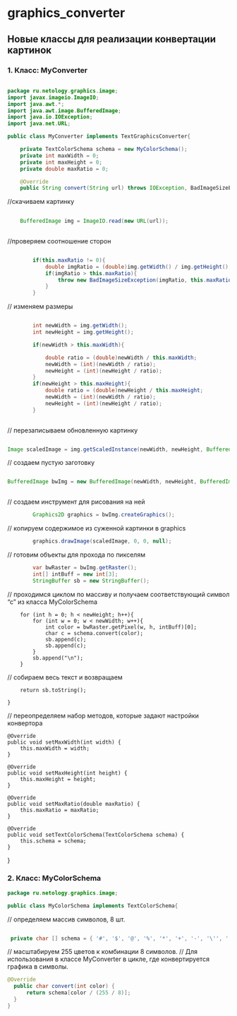# graphics_converter

## Новые классы для реализации конвертации картинок

### 1. Класс: MyConverter

``` java

package ru.netology.graphics.image;
import javax.imageio.ImageIO;
import java.awt.*;
import java.awt.image.BufferedImage;
import java.io.IOException;
import java.net.URL;

public class MyConverter implements TextGraphicsConverter{

    private TextColorSchema schema = new MyColorSchema();
    private int maxWidth = 0;
    private int maxHeight = 0;
    private double maxRatio = 0;

    @Override
    public String convert(String url) throws IOException, BadImageSizeException {
 ```
//скачиваем картинку
      
``` java
        
    BufferedImage img = ImageIO.read(new URL(url));
    
```
//проверяем соотношение сторон

``` java

        if(this.maxRatio != 0){
            double imgRatio = (double)img.getWidth() / img.getHeight();
            if(imgRatio > this.maxRatio){
                throw new BadImageSizeException(imgRatio, this.maxRatio);
            }
        }
 ```    
// изменяем размеры

``` java

        int newWidth = img.getWidth();
        int newHeight = img.getHeight();

        if(newWidth > this.maxWidth){

            double ratio = (double)newWidth / this.maxWidth;
            newWidth = (int)(newWidth / ratio);
            newHeight = (int)(newHeight / ratio);
        }
        if(newHeight > this.maxHeight){
            double ratio = (double)newHeight / this.maxHeight;
            newWidth = (int)(newWidth / ratio);
            newHeight = (int)(newHeight / ratio);
        }
        
  ```
  // перезаписываем обновленную картинку
  
  ``` java
  
Image scaledImage = img.getScaledInstance(newWidth, newHeight, BufferedImage.SCALE_SMOOTH);

``` 
// создаем пустую заготовку     
        
``` java

BufferedImage bwImg = new BufferedImage(newWidth, newHeight, BufferedImage.TYPE_BYTE_GRAY);
        
```

// создаем инструмент для рисования на ней

``` java
        Graphics2D graphics = bwImg.createGraphics();
```
// копируем содержимое из суженной картинки в graphics
``` java
        graphics.drawImage(scaledImage, 0, 0, null);
 ```      
// готовим объекты для прохода по пикселям
``` java
        var bwRaster = bwImg.getRaster();
        int[] intBuff = new int[3];
        StringBuffer sb = new StringBuffer();
 ```
// проходимся циклом по массиву и получаем соответствующий символ “с” из класса MyColorSchema

        for (int h = 0; h < newHeight; h++){
            for (int w = 0; w < newWidth; w++){
                int color = bwRaster.getPixel(w, h, intBuff)[0];
                char c = schema.convert(color);
                sb.append(c);
                sb.append(c);
            }
            sb.append("\n");
        }
        
// собираем весь текст и возвращаем 
        
        return sb.toString();

    }

// переопределяем набор методов, которые задают настройки конвертора

    @Override
    public void setMaxWidth(int width) {
        this.maxWidth = width;
    }

    @Override
    public void setMaxHeight(int height) {
        this.maxHeight = height;
    }

    @Override
    public void setMaxRatio(double maxRatio) {
        this.maxRatio = maxRatio;
    }

    @Override
    public void setTextColorSchema(TextColorSchema schema) {
        this.schema = schema;
    }
   }







### 2. Класс: MyColorSchema

``` java
package ru.netology.graphics.image;

public class MyColorSchema implements TextColorSchema{

```

// определяем массив символов, 8 шт.  

``` java

 private char [] schema = { '#', '$', '@', '%', '*', '+', '-', '\'', ' '};

```

// масштабируем 255 цветов к комбинации 8 символов.
// Для использования в классе MyConverter в цикле, где конвертируется графика в символы.
   
  ``` java 
 @Override
    public char convert(int color) {
        return schema[color / (255 / 8)];
    }
}

```
